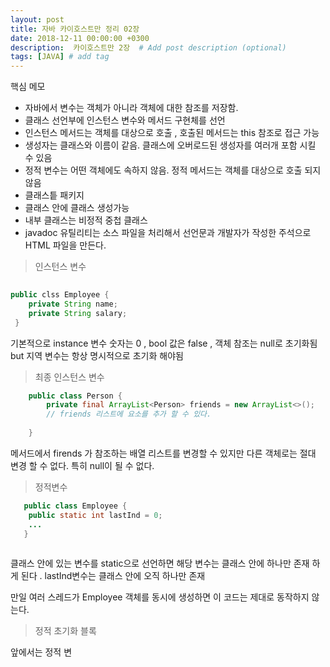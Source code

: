 ```yaml
---
layout: post
title: 자바 카이호스트만 정리 02장
date: 2018-12-11 00:00:00 +0300
description:  카이호스트만 2장  # Add post description (optional)
tags: [JAVA] # add tag
---
```

핵심 메모

- 자바에서 변수는 객체가 아니라 객체에 대한 참조를 저장함.
- 클래스 선언부에 인스턴스 변수와 메서드 구현체를 선언
- 인스턴스 메서드는 객체를 대상으로 호출 , 호출된 메서드는 this 참조로 접근 가능
- 생성자는 클래스와 이름이 같음. 클래스에 오버로드된 생성자를 여러개 포함 시킬 수 있음
- 정적 변수는 어떤 객체에도 속하지 않음. 정적 메서드는 객체를 대상으로 호출 되지 않음
- 클래스틑 패키지
- 클래스 안에 클래스 생성가능
- 내부 클래스는 비정적 중첩 클래스
- javadoc 유틸리티는 소스 파일을 처리해서 선언문과 개발자가 작성한 주석으로 HTML 파일을 만든다.

>인스턴스 변수
```java   
  
public clss Employee {
    private String name;
    private String salary;
 }
```
기본적으로 instance 변수 숫자는 0 , bool 값은 false , 객체 참조는 null로 초기화됨   
but 지역 변수는 항상 명시적으로 초기화 해야됨

>최종 인스턴스 변수 
```java   
    public class Person {
        private final ArrayList<Person> friends = new ArrayList<>();
        // friends 리스트에 요소를 추가 할 수 있다.
    
    }
```
메서드에서 firends 가 참조하는 배열 리스트를 변경할 수 있지만 다른 객체로는 절대 변경 할 수 없다.
특히 null이 될 수 없다.
 
>정적변수

```java   
   public class Employee {
    public static int lastInd = 0;
    ...
   }
   
```
클래스 안에 있는 변수를 static으로 선언하면 해당 변수는 클래스 안에 하나만 존재 하게 된다 .
lastInd변수는 클래스 안에 오직 하나만 존재    

만일 여러 스레드가 Employee 객체를 동시에 생성하면 이 코드는 제대로 동작하지 않는다.


>정적 초기화 블록

앞에서는 정적 변